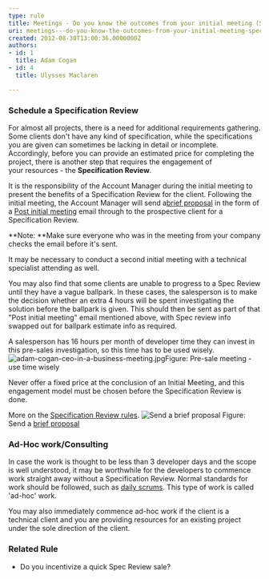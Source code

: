 ```yaml
---
type: rule
title: Meetings - Do you know the outcomes from your initial meeting (Spec Review or Ad Hoc work)?
uri: meetings---do-you-know-the-outcomes-from-your-initial-meeting-spec-review-or-ad-hoc-work
created: 2012-08-30T13:00:36.0000000Z
authors:
- id: 1
  title: Adam Cogan
- id: 4
  title: Ulysses Maclaren

---
```


 
###  Schedule a Specification Review


For almost all projects, there is a need for additional requirements gathering. Some clients don't have any kind of specification, while the specifications you are given can sometimes be lacking in detail or incomplete. Accordingly, before you can provide an estimated price for completing the project, there is another step that requires the engagement of your resources - the **Specification Review**.
 
It is the responsibility of the Account Manager during the initial meeting to present the benefits of a Specification Review for the client. Following the initial meeting, the Account Manager will send a​     [brief proposal](/_layouts/15/FIXUPREDIRECT.ASPX?WebId=3dfc0e07-e23a-4cbb-aac2-e778b71166a2&amp;TermSetId=07da3ddf-0924-4cd2-a6d4-a4809ae20160&amp;TermId=8dc33f53-e08f-44d7-9304-ca7b3fe89296) in the form of a     [Post initial meeting](http&#58;//www.ssw.com.au/ssw/Standards/templates/BriefProposalPostInitialMeeting.docx) email through to the prospective client for a Specification Review.

**Note: **Make sure everyone who was in the meeting from your company checks the email before it's sent.

It may be necessary to conduct a second initial meeting with a technical specialist attending as well.

You may also find that some clients are unable to progress to a Spec Review until they have a vague ballpark. In these cases, the salesperson is to make the decision whether an extra 4 hours will be spent investigating the solution before the ballpark is given. This should then be sent as part of that "Post initial meeting" email mentioned above, with Spec review info swapped out for ballpark estimate info as required.

A salesperson has 16 hours per month of developer time they can invest in this pre-sales investigation, so this time has to be used wisely.
![adam-cogan-ceo-in-a-business-meeting.jpg](/PublishingImages/adam-cogan-ceo-in-a-business-meeting.jpg)Figure: Pre-sale meeting - use time wisely

​Never offer a fixed price at the conclusion of an Initial Meeting, and this engagement model must be chosen before the Specification Review is done.

More on the     [Specification Review rules](/_layouts/15/FIXUPREDIRECT.ASPX?WebId=3dfc0e07-e23a-4cbb-aac2-e778b71166a2&amp;TermSetId=07da3ddf-0924-4cd2-a6d4-a4809ae20160&amp;TermId=35fd7784-942a-43ec-8a4b-6edf2fc601ba).
![Send a brief proposal](/PublishingImages/Brief-Proposal-MrNorthwind.jpg) Figure: Send a [brief proposal](http&#58;//www.ssw.com.au/ssw/Standards/templates/BriefProposal.docx)
### Ad-Hoc work/Consulting

In case the work is thought to be less than 3 developer days and the scope is well understood, it may be worthwhile for the developers to commence work straight away without a Specification Review. Normal standards for work should be followed, such as     [daily scrums](/_layouts/15/FIXUPREDIRECT.ASPX?WebId=3dfc0e07-e23a-4cbb-aac2-e778b71166a2&amp;TermSetId=07da3ddf-0924-4cd2-a6d4-a4809ae20160&amp;TermId=731a3f5d-a266-4944-876c-a45afa82832f). This type of work is called 'ad-hoc' work.

You may also immediately commence ad-hoc work if the client is a technical client and you are providing resources for an existing project under the sole direction of the client.

### Related Rule​


- Do you incentivize a quick Spec Review sale?​​​


